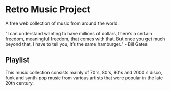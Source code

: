 # Retro Music Project

A free web collection of music from around the world.

"I can understand wanting to have millions of dollars, there’s a certain freedom, meaningful freedom, that comes with that. But once you get much beyond that, I have to tell you, it’s the same hamburger." - Bill Gates

## Playlist

This music collection consists mainly of 70's, 80's, 90's and 2000's disco, funk and synth-pop music from various artists that were popular in the late 20th century.
